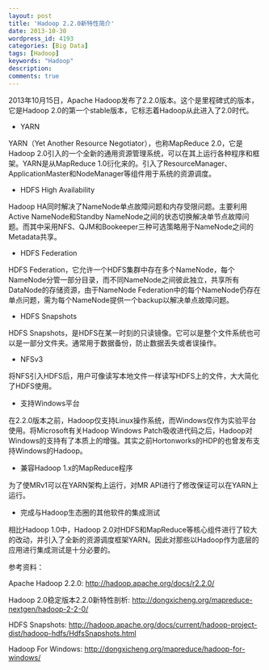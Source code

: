 ```yaml
---
layout: post
title: 'Hadoop 2.2.0新特性简介'
date: 2013-10-30
wordpress_id: 4193
categories: [Big Data]
tags: [Hadoop]
keywords: "Hadoop"
description: 
comments: true
---
```

2013年10月15日，Apache Hadoop发布了2.2.0版本。这个是里程碑式的版本，它是Hadoop 2.0的第一个stable版本，它标志着Hadoop从此进入了2.0时代。

- YARN

YARN（Yet Another Resource Negotiator），也称MapReduce 2.0，它是Hadoop 2.0引入的一个全新的通用资源管理系统，可以在其上运行各种程序和框架。YARN是从MapReduce 1.0衍化来的。引入了ResourceManager、ApplicationMaster和NodeManager等组件用于系统的资源调度。

- HDFS High Availability

Hadoop HA同时解决了NameNode单点故障问题和内存受限问题。主要利用Active NameNode和Standby NameNode之间的状态切换解决单节点故障问题。而其中采用NFS、QJM和Bookeeper三种可选策略用于NameNode之间的Metadata共享。

- HDFS Federation

HDFS Federation，它允许一个HDFS集群中存在多个NameNode，每个NameNode分管一部分目录，而不同NameNode之间彼此独立，共享所有DataNode的存储资源，由于NameNode Federation中的每个NameNode仍存在单点问题，需为每个NameNode提供一个backup以解决单点故障问题。

- HDFS Snapshots

HDFS Snapshots，是HDFS在某一时刻的只读镜像。它可以是整个文件系统也可以是一部分文件夹。通常用于数据备份，防止数据丢失或者误操作。

- NFSv3

将NFS引入HDFS后，用户可像读写本地文件一样读写HDFS上的文件，大大简化了HDFS使用。

- 支持Windows平台

在2.2.0版本之前，Hadoop仅支持Linux操作系统，而Windows仅作为实验平台使用。将Microsoft有关Hadoop Windows Patch吸收进代码之后，Hadoop对Windows的支持有了本质上的增强。其实之前Hortonworks的HDP的也曾发布支持Windows的Hadoop。

- 兼容Hadoop 1.x的MapReduce程序

为了使MRv1可以在YARN架构上运行，对MR API进行了修改保证可以在YARN上运行。

- 完成与Hadoop生态圈的其他软件的集成测试

相比Hadoop 1.0中，Hadoop 2.0对HDFS和MapReduce等核心组件进行了较大的改动，并引入了全新的资源调度框架YARN。因此对那些以Hadoop作为底层的应用进行集成测试是十分必要的。

参考资料：

Apache Hadoop 2.2.0: <http://hadoop.apache.org/docs/r2.2.0/>

Hadoop 2.0稳定版本2.2.0新特性剖析: <http://dongxicheng.org/mapreduce-nextgen/hadoop-2-2-0/>

HDFS Snapshots: <http://hadoop.apache.org/docs/current/hadoop-project-dist/hadoop-hdfs/HdfsSnapshots.html>

Hadoop For Windows: <http://dongxicheng.org/mapreduce/hadoop-for-windows/>